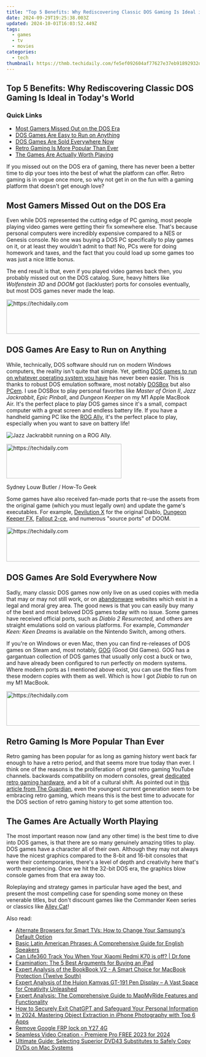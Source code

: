 ```yaml
---
title: "Top 5 Benefits: Why Rediscovering Classic DOS Gaming Is Ideal in Today's World"
date: 2024-09-29T19:25:38.003Z
updated: 2024-10-01T16:03:52.449Z
tags:
  - games
  - tv
  - movies
categories:
  - tech
thumbnail: https://thmb.techidaily.com/fe5ef092604af77627e37eb91892932d5bd09d30f9ba3735b2030bed905d1671.jpg
---
```


## Top 5 Benefits: Why Rediscovering Classic DOS Gaming Is Ideal in Today's World

### Quick Links

* [Most Gamers Missed Out on the DOS Era](https://win11.techidaily.com/guiding-fixes-for-windows-11-taskbar-loss/)
* [DOS Games Are Easy to Run on Anything](https://visual-screen-recording.techidaily.com/capture-every-moment-the-power-of-spring-screenrecorder/)
* [DOS Games Are Sold Everywhere Now](https://screen-video-capture.techidaily.com/2024-approved-zoom-in-on-success-screenshots-made-simple-by-ezvide-tech/)
* [Retro Gaming Is More Popular Than Ever](https://video-capture.techidaily.com/new-expert-strategies-for-hulu-screen-grabs-everywhere-for-2024/)
* [The Games Are Actually Worth Playing](https://fox-glue.techidaily.com/2024-approved-is-optimal-hdr-with-aurora-worth-it/)

 If you missed out on the DOS era of gaming, there has never been a better time to dip your toes into the best of what the platform can offer. Retro gaming is in vogue once more, so why not get in on the fun with a gaming platform that doesn't get enough love?

##  Most Gamers Missed Out on the DOS Era

 Even while DOS represented the cutting edge of PC gaming, most people playing video games were getting their fix somewhere else. That's because personal computers were incredibly expensive compared to a NES or Genesis console. No one was buying a DOS PC specifically to play games on it, or at least they wouldn't admit to that! No, PCs were for doing homework and taxes, and the fact that you could load up some games too was just a nice little bonus.

 The end result is that, even if you played video games back then, you probably missed out on the DOS catalog. Sure, heavy hitters like _Wolfenstein 3D_ and _DOOM_ got (lackluster) ports for consoles eventually, but most DOS games never made the leap.

<!-- affiliate ads begin -->
<a href="https://appsumo.8odi.net/c/5597632/2137379/7443" target="_top" id="2137379">
  <img src="//a.impactradius-go.com/display-ad/7443-2137379" border="0" alt="https://techidaily.com" width="728" height="90"/>
</a>
<img height="0" width="0" src="https://appsumo.8odi.net/i/5597632/2137379/7443" style="position:absolute;visibility:hidden;" border="0" />
<!-- affiliate ads end -->

##  DOS Games Are Easy to Run on Anything

 While, technically, DOS software should run on modern Windows computers, the reality isn't quite that simple. Yet, getting [DOS games to run on whatever operating system you have](https://eaxpv-info.techidaily.com/updated-how-many-viewer-thumbs-up-equals-money-youtube-tips-for-2024/) has never been easier. This is thanks to robust DOS emulation software, most notably [DOSBox](https://www.dosbox.com/) but also [PCem](https://pcem-emulator.co.uk/). I use DOSBox to play personal favorites like _Master of Orion II_, _Jazz Jackrabbit_, _Epic Pinball_, and _Dungeon Keeper_ on my M1 Apple MacBook Air. It's the perfect place to play DOS games since it's a small, compact computer with a great screen and endless battery life. If you have a handheld gaming PC like the [ROG Ally](https://some-guidance.techidaily.com/2024-approved-streamline-and-shine-the-top-5-video-quality-tools/), it's the perfect place to play, especially when you want to save on battery life!

![Jazz Jackrabbit running on a ROG Ally.](https://static1.howtogeekimages.com/wordpress/wp-content/uploads/2024/04/img_0604.jpg) 

<!-- affiliate ads begin -->
<a href="https://aligracehair.sjv.io/c/5597632/2087234/19272" target="_top" id="2087234">
  <img src="//a.impactradius-go.com/display-ad/19272-2087234" border="0" alt="https://techidaily.com" width="300" height="90"/>
</a>
<img height="0" width="0" src="https://aligracehair.sjv.io/i/5597632/2087234/19272" style="position:absolute;visibility:hidden;" border="0" />
<!-- affiliate ads end -->

Sydney Louw Butler / How-To Geek

 Some games have also received fan-made ports that re-use the assets from the original game (which you must legally own) and update the game's executables. For example, [Devilution X](https://github.com/diasurgical/devilutionX) for the original Diablo, [Dungeon Keeper FX](https://keeperfx.net/), [Fallout 2-ce](https://github.com/alexbatalov/fallout2-ce), and numerous "source ports" of DOOM.

<!-- affiliate ads begin -->
<a href="https://appsumo.8odi.net/c/5597632/2144299/7443" target="_top" id="2144299">
  <img src="//a.impactradius-go.com/display-ad/7443-2144299" border="0" alt="https://techidaily.com" width="728" height="90"/>
</a>
<img height="0" width="0" src="https://appsumo.8odi.net/i/5597632/2144299/7443" style="position:absolute;visibility:hidden;" border="0" />
<!-- affiliate ads end -->

##  DOS Games Are Sold Everywhere Now

 Sadly, many classic DOS games now only live on as used copies with media that may or may not still work, or on [abandonware](https://vimeo-videos.techidaily.com/new-2024-approved-improving-user-experience-vimeo-video-subtitles/) websites which exist in a legal and moral grey area. The good news is that you can easily buy many of the best and most beloved DOS games today with no issue. Some games have received official ports, such as _Diablo 2 Resurrected,_ and others are straight emulations sold on various platforms. For example, _Commander Keen: Keen Dreams_ is available on the Nintendo Switch, among others.

 If you're on Windows or even Mac, then you can find re-releases of DOS games on Steam and, most notably, [GOG](https://www.gog.com/) (Good Old Games). GOG has a gargantuan collection of DOS games that usually only cost a buck or two, and have already been configured to run perfectly on modern systems. Where modern ports as I mentioned above exist, you can use the files from these modern copies with them as well. Which is how I got _Diablo_ to run on my M1 MacBook.

<!-- affiliate ads begin -->
<a href="https://ephamedtechinc.pxf.io/c/5597632/2137221/26400" target="_top" id="2137221">
  <img src="//a.impactradius-go.com/display-ad/26400-2137221" border="0" alt="https://techidaily.com" width="728" height="90"/>
</a>
<img height="0" width="0" src="https://ephamedtechinc.pxf.io/i/5597632/2137221/26400" style="position:absolute;visibility:hidden;" border="0" />
<!-- affiliate ads end -->

##  Retro Gaming Is More Popular Than Ever

 Retro gaming has been popular for as long as gaming history went back far enough to have a retro period, and that seems more true today than ever. I think one of the reasons is the proliferation of great retro gaming YouTube channels. backwards compatibility on modern consoles, great [dedicated retro gaming hardware](https://screen-mirror.techidaily.com/in-2024-how-can-tecno-pova-5mirror-share-to-pc-drfone-by-drfone-android/), and a bit of a cultural shift. As pointed out in [this article from The Guardian](https://www.theguardian.com/culture/2024/apr/02/why-are-younger-generations-embracing-the-retro-game-revival), even the youngest current generation seem to be embracing retro gaming, which means this is the best time to advocate for the DOS section of retro gaming history to get some attention too.

##  The Games Are Actually Worth Playing

 The most important reason now (and any other time) is the best time to dive into DOS games, is that there are so many genuinely amazing titles to play. DOS games have a character all of their own. Although they may not always have the nicest graphics compared to the 8-bit and 16-bit consoles that were their contemporaries, there's a level of depth and creativity here that's worth experiencing. Once we hit the 32-bit DOS era, the graphics blow console games from that era away too.

 Roleplaying and strategy games in particular have aged the best, and present the most compelling case for spending some money on these venerable titles, but don't discount games like the Commander Keen series or classics like [Alley Cat](https://retrofreakreviews.com/2016/11/16/alley-cat-for-dos-review/)!

<ins class="adsbygoogle"
     style="display:block"
     data-ad-format="autorelaxed"
     data-ad-client="ca-pub-7571918770474297"
     data-ad-slot="1223367746"></ins>

<ins class="adsbygoogle"
     style="display:block"
     data-ad-client="ca-pub-7571918770474297"
     data-ad-slot="8358498916"
     data-ad-format="auto"
     data-full-width-responsive="true"></ins>

<span class="atpl-alsoreadstyle">Also read:</span>
<div><ul>
<li><a href="https://techtrends.techidaily.com/alternate-browsers-for-smart-tvs-how-to-change-your-samsungs-default-option/"><u>Alternate Browsers for Smart TVs: How to Change Your Samsung's Default Option</u></a></li>
<li><a href="https://mondly-stories.techidaily.com/basic-latin-american-phrases-a-comprehensive-guide-for-english-speakers/"><u>Basic Latin American Phrases: A Comprehensive Guide for English Speakers</u></a></li>
<li><a href="https://fake-location.techidaily.com/can-life360-track-you-when-your-xiaomi-redmi-k70-is-off-drfone-by-drfone-virtual-android/"><u>Can Life360 Track You When Your Xiaomi Redmi K70 is off? | Dr.fone</u></a></li>
<li><a href="https://buynow-tips.techidaily.com/examination-the-5-best-arguments-for-buying-an-ipad/"><u>Examination: The 5 Best Arguments for Buying an iPad</u></a></li>
<li><a href="https://buynow-tips.techidaily.com/expert-analysis-of-the-bookbook-v2-a-smart-choice-for-macbook-protection-twelve-south/"><u>Expert Analysis of the BookBook V2 - A Smart Choice for MacBook Protection (Twelve South)</u></a></li>
<li><a href="https://buynow-tips.techidaily.com/expert-analysis-of-the-huion-kamvas-gt-191-pen-display-a-vast-space-for-creativity-unleashed/"><u>Expert Analysis of the Huion Kamvas GT-191 Pen Display – A Vast Space for Creativity Unleashed</u></a></li>
<li><a href="https://buynow-tips.techidaily.com/expert-analysis-the-comprehensive-guide-to-mapmyride-features-and-functionality/"><u>Expert Analysis: The Comprehensive Guide to MapMyRide Features and Functionality</u></a></li>
<li><a href="https://tech-haven.techidaily.com/how-to-securely-exit-chatgpt-and-safeguard-your-personal-information/"><u>How to Securely Exit ChatGPT and Safeguard Your Personal Information</u></a></li>
<li><a href="https://extra-approaches.techidaily.com/in-2024-mastering-object-extraction-in-iphone-photography-with-top-6-apps/"><u>In 2024, Mastering Object Extraction in iPhone Photography with Top 6 Apps</u></a></li>
<li><a href="https://techidaily.com/remove-google-frp-lock-on-y27-4g-by-drfone-android-unlock-remove-google-frp/"><u>Remove Google FRP lock on Y27 4G</u></a></li>
<li><a href="https://extra-guidance.techidaily.com/seamless-video-creation-premiere-pro-free-2023-for-2024/"><u>Seamless Video Creation - Premiere Pro FREE 2023 for 2024</u></a></li>
<li><a href="https://eaxpv-info.techidaily.com/ultimate-guide-selecting-superior-dvd43-substitutes-to-safely-copy-dvds-on-mac-systems/"><u>Ultimate Guide: Selecting Superior DVD43 Substitutes to Safely Copy DVDs on Mac Systems</u></a></li>
</ul></div>

